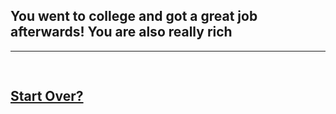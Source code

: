 ## You went to college and got a great job afterwards! You are also really rich
---
![]()
---
## [Start Over?](../home.md)